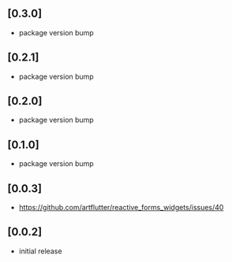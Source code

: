 ## [0.3.0]
* package version bump

## [0.2.1]
* package version bump

## [0.2.0]
* package version bump

## [0.1.0]
* package version bump

## [0.0.3]
* https://github.com/artflutter/reactive_forms_widgets/issues/40

## [0.0.2]
* initial release
